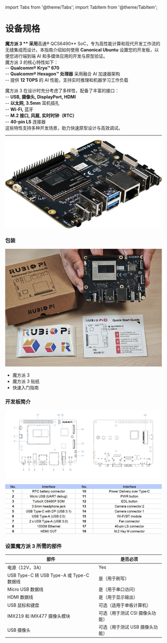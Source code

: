 import Tabs from '@theme/Tabs'; import TabItem from '@theme/TabItem';

# 设备规格

**魔方派 3 ** 采用**高通® QCS6490** SoC，专为高性能计算和现代开发工作流的无缝集成而设计。本指南介绍如何使用 **Canonical Ubuntu** 设置您的开发板，以便您进行端到端 AI 和多媒体应用的开发与原型验证。  
魔方派 3 的核心特性如下：  
\-- **Qualcomm® Kryo™ 670**  
-- **Qualcomm® Hexagon™ 处理器** 采用融合 AI 加速器架构  
-- 提供 **12 TOPS** 的 AI 性能，支持实时推理和机器学习工作负载

魔方派 3 在设计时充分考虑了多样性，配备了丰富的接口：  
\-- **USB, 摄像头, DisplayPort, HDMI**  
-- **以太网, 3.5mm** 耳机插孔  
-- **Wi-Fi,** 蓝牙  
-- **M.2 接口, 风扇, 实时时钟（RTC）**  
-- **40-pin LS** 连接器  
这些特性支持多种开发场景，助力快速原型设计与高效调试。

-----------


![魔方派 3 开发板俯视图](./images/image.jpg)

### 包装

![](./images/image-1.jpg)

* 魔方派 3 
* 魔方派 3 贴纸
* 快速入门指南

### 开发板简介

![](./images/data-3.svg)

![](./images/image-2.jpg)

### 设置魔方派 3 所需的部件

| 部件| 是否必须
|----------|----------
| 电源（12V，3A）| Yes
| USB Type-C 转 USB Type-A 或 Type-C 数据线| 是（用于刷写）
| Micro USB 数据线| 是（用于串口访问）
| HDMI 数据线| 是（用于显示输出）
| USB 鼠标和键盘| 可选（适用于单板计算机）
| IMX219 和 IMX477 摄像头模块| 可选（用于测试 CSI 摄像头功能）
| USB 摄像头| 可选（用于测试 USB 摄像头功能）

